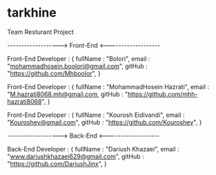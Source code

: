 # tarkhine

Team Resturant Project

-------------------> Front-End <-------------------

Front-End Developer : {
fullName : "Bolori",
email : "mohammadhosein.boolori@gmail.com",
gitHub : "https://github.com/Mhboolor",
}

Front-End Developer : {
fullName : "MohammadHosein Hazrati",
email : "M.hazrati8068.mh@gmail.com,
gitHub : "https://github.com/mhh-hazrati8068",
}

Front-End Developer : {
fullName : "Kourosh Eidivandi",
email : "Kouroshey@gmail.com",
gitHub : "https://github.com/Kouroshey",
}

-------------------> Back-End <-------------------

Back-End Developer : {
fullName : "Dariush Khazaei",
email : "www.dariushkhazaei629@gmail.com",
gitHub : "https://github.com/DariushJinx",
}

